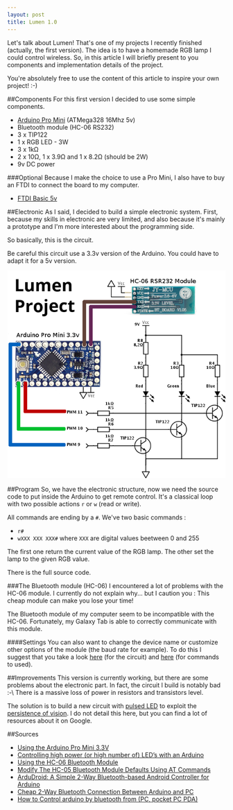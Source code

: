 ```yaml
---
layout: post
title: Lumen 1.0
---
```


Let's talk about Lumen! That's one of my projects I recently finished (actually, the first version). The idea is to have a homemade RGB lamp I could control wireless. So, in this article I will briefly present to you components and implementation details of the project.

You're absolutely free to use the content of this article to inspire your own project! :-)

##Components
For this first version I decided to use some simple components.

* [Arduino Pro Mini](http://arduino.cc/en/Main/ArduinoBoardProMini) (ATMega328 16Mhz 5v)
* Bluetooth module (HC-06 RS232)
* 3 x TIP122
* 1 x RGB LED - 3W
* 3 x 1k&Omega;
* 2 x 10&Omega;, 1 x 3.9&Omega; and 1 x 8.2&Omega; (should be 2W)
* 9v DC power

###Optional
Because I make the choice to use a Pro Mini, I also have to buy an FTDI to connect the board to my computer.

* [FTDI Basic 5v](https://www.sparkfun.com/products/9716)

##Electronic
As I said, I decided to build a simple electronic system. First, because my skills in electronic are very limited, and also because it's mainly a prototype and I'm more interested about the programming side.

So basically, this is the circuit.
<div class="message">
Be careful this circuit use a 3.3v version of the Arduino. You could have to adapt it for a 5v version.
</div>

![Lumen circuit](/public/assets/lumen_project.png)


##Program
So, we have the electronic structure, now we need the source code to put inside the Arduino to get remote control. It's a classical loop with two possible actions `r` or `w` (read or write).

All commands are ending by a `#`. We've two basic commands :

* `r#`
* `wXXX XXX XXX#` where `XXX` are digital values beetween 0 and 255

The first one return the current value of the RGB lamp. The other set the lamp to the given RGB value.

There is the full source code.

<script src="https://gist.github.com/blckshrk/7220926.js"></script>

###The Bluetooth module (HC-06)
I encountered a lot of problems with the HC-06 module. I currently do not explain why... but I caution you : This cheap module can make you lose your time!

The Bluetooth module of my computer seem to be incompatible with the HC-06. Fortunately, my Galaxy Tab is able to correctly communicate with this module.

####Settings
You can also want to change the device name or customize other options of the module (the baud rate for example). To do this I suggest that you take a look [here](http://www.instructables.com/id/Modify-The-HC-05-Bluetooth-Module-Defaults-Using-A/) (for the circuit) and [here](http://mcuoneclipse.com/2013/06/19/using-the-hc-06-bluetooth-module/) (for commands to used).

##Improvements
This version is currently working, but there are some problems about the electronic part. In fact, the circuit I build is notably bad :-\ There is a massive loss of power in resistors and transistors level.

The solution is to build a new circuit with [pulsed LED](https://en.wikipedia.org/wiki/LED_circuit#Pulsed_LED_operation) to exploit the [persistence of vision](https://en.wikipedia.org/wiki/Persistence_of_vision). I do not detail this here, but you can find a lot of resources about it on Google.

##Sources
* [Using the Arduino Pro Mini 3.3V](https://learn.sparkfun.com/tutorials/using-the-arduino-pro-mini-33v)
* [Controlling high power (or high number of) LED’s with an Arduino](http://thecustomgeek.com/2011/08/01/controlling-high-power-or-high-number-of-leds-with-an-arduino/)
* [Using the HC-06 Bluetooth Module](http://mcuoneclipse.com/2013/06/19/using-the-hc-06-bluetooth-module/)
* [Modify The HC-05 Bluetooth Module Defaults Using AT Commands](http://www.instructables.com/id/Modify-The-HC-05-Bluetooth-Module-Defaults-Using-A/)
* [ArduDroid: A Simple 2-Way Bluetooth-based Android Controller for Arduino](http://www.instructables.com/id/Andruino-A-Simple-2-Way-Bluetooth-based-Android-C/)
* [Cheap 2-Way Bluetooth Connection Between Arduino and PC](http://www.instructables.com/id/Cheap-2-Way-Bluetooth-Connection-Between-Arduino-a/)
* [How to Control arduino by bluetooth from (PC, pocket PC PDA)](http://www.instructables.com/id/how-to-Control-arduino-by-bluetooth-from-PC-pock/)